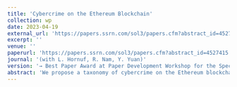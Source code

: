 ```yaml
---
title: 'Cybercrime on the Ethereum Blockchain'
collection: wp
date: 2023-04-19
external_url: 'https://papers.ssrn.com/sol3/papers.cfm?abstract_id=4527415'
excerpt: ''
venue: ''
paperurl: 'https://papers.ssrn.com/sol3/papers.cfm?abstract_id=4527415'
journal: '(with L. Hornuf, R. Nam, Y. Yuan)'
version: '→ Best Paper Award at Paper Development Workshop for the Special Issue on Financial Market Misconduct in the Journal of Banking and Finance '
abstract: 'We propose a taxonomy of cybercrime on the Ethereum blockchain and examine how cybercrime impacts victims' risk-taking and returns. Our difference-in-differences analysis of a sample of victims and matched non-victims suggests that victims increase their long-term total risk-taking and earn lower risk-adjusted returns in the post-cybercrime period. Victims' long-term total risk-taking increases because they increase diversifiable risk in the long term. The increased diversifiable risk correlates with victims' withdrawal from altcoins after cybercrime. At the same time, the reduction in risk-adjusted returns correlates with increased trading activity and churn, due plausibly to managing cybercrime exposure. In the cross-section of Ethereum addresses, we show that the most-affluent victims take a systematic approach to restore their pre-cybercrime wealth level, while the least-affluent victims turn into gamblers. Finally, a parsimonious forensic model explains a good part of the addresses' probability of being involved in cybercrime, both on the victim and the cybercriminal side.'
---
```

